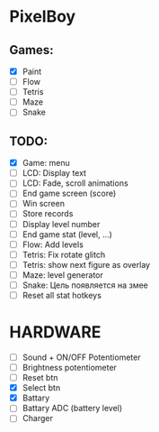 # PixelBoy

## Games:
- [X] Paint
- [ ] Flow
- [ ] Tetris
- [ ] Maze
- [ ] Snake

## TODO:
- [X] Game: menu
- [ ] LCD: Display text
- [ ] LCD: Fade, scroll animations
- [ ] End game screen (score)
- [ ] Win screen
- [ ] Store records
- [ ] Display level number
- [ ] End game stat (level, ...)
- [ ] Flow: Add levels
- [ ] Tetris: Fix rotate glitch
- [ ] Tetris: show next figure as overlay
- [ ] Maze: level generator
- [ ] Snake: Цель появляется на змее 
- [ ] Reset all stat hotkeys

# HARDWARE
- [ ] Sound + ON/OFF Potentiometer
- [ ] Brightness potentiometer
- [ ] Reset btn
- [X] Select btn
- [X] Battary
- [ ] Battary ADC (battery level)
- [ ] Charger